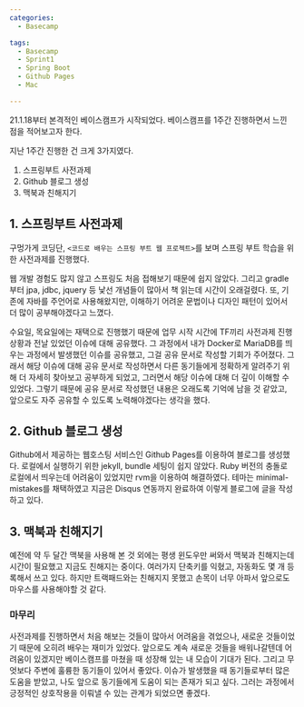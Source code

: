```yaml
---
categories:
  - Basecamp

tags:
  - Basecamp
  - Sprint1
  - Spring Boot
  - Github Pages
  - Mac

---
```


21.1.18부터 본격적인 베이스캠프가 시작되었다. 베이스캠프를 1주간 진행하면서 느낀 점을 적어보고자 한다.

지난 1주간 진행한 건 크게 3가지였다.

1. 스프링부트 사전과제
2. Github 블로그 생성
3. 맥북과 친해지기



## 1. 스프링부트 사전과제

구멍가게 코딩단, `<코드로 배우는 스프링 부트 웹 프로젝트>`를 보며 스프링 부트 학습을 위한 사전과제를 진행했다.

웹 개발 경험도 많지 않고 스프링도 처음 접해보기 때문에 쉽지 않았다. 그리고 gradle부터 jpa, jdbc, jquery 등 낯선 개념들이 많아서 책 읽는데 시간이 오래걸렸다. 또, 기존에 자바를 주언어로 사용해왔지만, 이해하기 어려운 문법이나 디자인 패턴이 있어서 더 많이 공부해야겠다고 느꼈다. 

수요일, 목요일에는 재택으로 진행했기 때문에 업무 시작 시간에 TF끼리 사전과제 진행상황과 전날 있었던 이슈에 대해 공유했다. 그 과정에서 내가 Docker로 MariaDB를 띄우는 과정에서 발생했던 이슈를 공유했고, 그걸 공유 문서로 작성할 기회가 주어졌다. 그래서 해당 이슈에 대해 공유 문서로 작성하면서 다른 동기들에게 정확하게 알려주기 위해 더 자세히 찾아보고 공부하게 되었고, 그러면서 해당 이슈에 대해 더 깊이 이해할 수 있었다. 그렇기 때문에 공유 문서로 작성했던 내용은 오래도록 기억에 남을 것 같았고, 앞으로도 자주 공유할 수 있도록 노력해야겠다는 생각을 했다.



## 2. Github 블로그 생성

Github에서 제공하는 웹호스팅 서비스인 Github Pages를 이용하여 블로그를 생성했다. 로컬에서 실행하기 위한 jekyll, bundle 세팅이 쉽지 않았다. Ruby 버전의 충돌로 로컬에서 띄우는데 어려움이 있었지만 rvm을 이용하여 해결하였다. 테마는 minimal-mistakes를 채택하였고 지금은 Disqus 연동까지 완료하여 이렇게 블로그에 글을 작성하고 있다. 



## 3. 맥북과 친해지기

예전에 약 두 달간 맥북을 사용해 본 것 외에는 평생 윈도우만 써와서 맥북과 친해지는데 시간이 필요했고 지금도 친해지는 중이다. 여러가지 단축키를 익혔고, 자동화도 몇 개 등록해서 쓰고 있다. 하지만 트랙패드와는 친해지지 못했고 손목이 너무 아파서 앞으로도 마우스를 사용해야할 것 같다.



### 마무리

사전과제를 진행하면서 처음 해보는 것들이 많아서 어려움을 겪었으나, 새로운 것들이었기 때문에 오히려 배우는 재미가 있었다. 앞으로도 계속 새로운 것들을 배워나갈텐데 어려움이 있겠지만 베이스캠프를 마쳤을 때 성장해 있는 내 모습이 기대가 된다. 그리고 무엇보다 주변에 훌륭한 동기들이 있어서 좋았다. 이슈가 발생했을 때 동기들로부터 많은 도움을 받았고, 나도 앞으로 동기들에게 도움이 되는 존재가 되고 싶다. 그러는 과정에서 긍정적인 상호작용을 이뤄낼 수 있는 관계가 되었으면 좋겠다. 